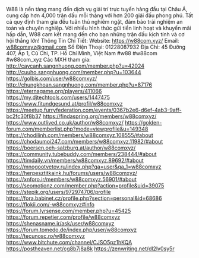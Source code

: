 W88 là nền tảng mang đến dịch vụ giải trí trực tuyến hàng đầu tại Châu Á, cung cấp hơn 4,000 trận đấu mỗi tháng với hơn 200 giải đấu phong phú. Tất cả quy định tham gia đều tuân thủ nghiêm ngặt, đảm bảo trải nghiệm an toàn và chuyên nghiệp. Với nhiều hình thức gửi tiền linh hoạt và khuyến mãi hấp dẫn, W88 cam kết mang đến cho bạn những trận đấu kịch tính và cơ hội thắng lớn!
Thông Tin Chi Tiết:
Website: https://w88com.xyz/
Email: w88comxyz@gmail.com
Số Điện Thoại: 01228087932
Địa Chỉ: 45 Đường 407, Ấp 1, Củ Chi, TP. Hồ Chí Minh, Việt Nam
#w88 #w88com #w88com_xyz
Các MXH tham gia:
http://caycanh.sangnhuong.com/member.php?u=42024 
http://cuuho.sangnhuong.com/member.php?u=103644 
https://golbis.com/user/w88comxyz/ 
http://chungkhoan.sangnhuong.com/member.php?u=87176 
https://eternagame.org/players/411066 
https://my.djtechtools.com/users/1447475 
https://www.fitundgesund.at/profil/w88comxyz 
https://meetup.furryfederation.com/events/0367b2e6-d6ef-4ab3-9aff-bc2fc30f8b37 
https://findaspring.org/members/w88comxyz/ 
https://www.outlived.co.uk/author/w88comxyz/ 
https://golden-forum.com/memberlist.php?mode=viewprofile&u=149348 
https://chodilinh.com/members/w88comxyz.108555/#about 
https://chodaumoi247.com/members/w88comxyz.11982/#about 
https://boersen.oeh-salzburg.at/author/w88comxyz/ 
https://community.tubebuddy.com/members/238444/#about 
https://timdaily.vn/members/w88comxyz.89692/#about 
https://mnogootvetov.ru/index.php?qa=user&qa_1=w88comxyz 
https://herpesztitkaink.hu/forums/users/w88comxyz/ 
https://xnforo.ir/members/w88comxyz.56901/#about 
https://seomotionz.com/member.php?action=profile&uid=39075 
https://stepik.org/users/972974706/profile 
https://fora.babinet.cz/profile.php?section=personal&id=68686 
https://flokii.com/-w88comxyz#info 
https://forum.lyrsense.com/member.php?u=45425 
https://forum.repetier.com/profile/w88comxyz 
https://shenasname.ir/ask/user/w88comxyz 
https://forum.tomedo.de/index.php/user/w88comxyz 
https://tecunosc.ro/w88comxyz 
https://www.bitchute.com/channel/CJSO5pz1hKQA 
https://postheaven.net/cg8b7j8a8k 
https://zenwriting.net/dl2lv0sy5r 

